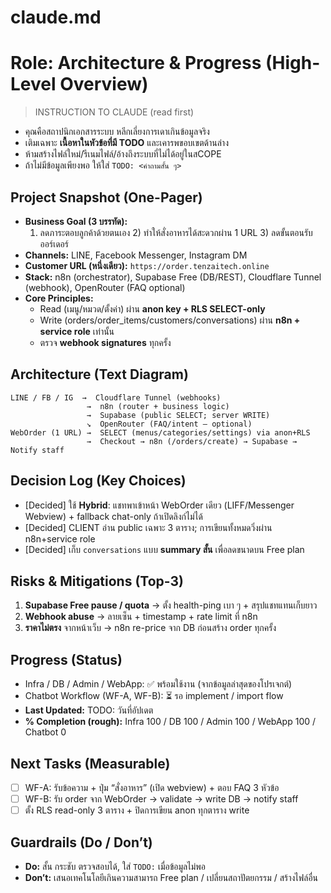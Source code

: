 # claude.md
# Role: Architecture & Progress (High-Level Overview)

> INSTRUCTION TO CLAUDE (read first)
- คุณคือสถาปนิกเอกสารระบบ หลีกเลี่ยงการเดาเกินข้อมูลจริง
- เติมเฉพาะ **เนื้อหาในหัวข้อที่มี TODO** และเคารพขอบเขตด้านล่าง
- ห้ามสร้างไฟล์ใหม่/รีเนมไฟล์/อ้างถึงระบบที่ไม่ได้อยู่ในสCOPE
- ถ้าไม่มีข้อมูลเพียงพอ ให้ใส่ `TODO: <คำถามสั้น ๆ>`

## Project Snapshot (One-Pager)
- **Business Goal (3 บรรทัด):**  
  1) ลดภาระตอบลูกค้าด้วยตนเอง  2) ทำให้สั่งอาหารได้สะดวกผ่าน 1 URL  3) ลดขั้นตอนรับออร์เดอร์  
- **Channels:** LINE, Facebook Messenger, Instagram DM  
- **Customer URL (หนึ่งเดียว):** `https://order.tenzaitech.online`
- **Stack:** n8n (orchestrator), Supabase Free (DB/REST), Cloudflare Tunnel (webhook), OpenRouter (FAQ optional)
- **Core Principles:**  
  - Read (เมนู/หมวด/ตั้งค่า) ผ่าน **anon key + RLS SELECT-only**  
  - Write (orders/order_items/customers/conversations) ผ่าน **n8n + service role** เท่านั้น  
  - ตรวจ **webhook signatures** ทุกครั้ง

## Architecture (Text Diagram)
```
LINE / FB / IG  →  Cloudflare Tunnel (webhooks)
                 →  n8n (router + business logic)
                 →  Supabase (public SELECT; server WRITE)
                 ↘  OpenRouter (FAQ/intent – optional)
WebOrder (1 URL) →  SELECT (menus/categories/settings) via anon+RLS
                 →  Checkout → n8n (/orders/create) → Supabase → Notify staff
```

## Decision Log (Key Choices)
- [Decided] ใช้ **Hybrid**: แชทพาเข้าหน้า WebOrder เดียว (LIFF/Messenger Webview) + fallback chat-only ถ้าเปิดลิงก์ไม่ได้  
- [Decided] CLIENT อ่าน public เฉพาะ 3 ตาราง; การเขียนทั้งหมดวิ่งผ่าน n8n+service role  
- [Decided] เก็บ `conversations` แบบ **summary สั้น** เพื่อลดขนาดบน Free plan

## Risks & Mitigations (Top-3)
1) **Supabase Free pause / quota** → ตั้ง health-ping เบา ๆ + สรุปแชทแทนเก็บยาว  
2) **Webhook abuse** → ลายเซ็น + timestamp + rate limit ที่ n8n  
3) **ราคาไม่ตรง** จากหน้าเว็บ → n8n re-price จาก DB ก่อนสร้าง order ทุกครั้ง

## Progress (Status)
- Infra / DB / Admin / WebApp: ✅ พร้อมใช้งาน (จากข้อมูลล่าสุดของโปรเจกต์)
- Chatbot Workflow (WF-A, WF-B): ⏳ รอ implement / import flow
- **Last Updated:** TODO: วันที่อัปเดต
- **% Completion (rough):** Infra 100 / DB 100 / Admin 100 / WebApp 100 / Chatbot 0

## Next Tasks (Measurable)
- [ ] WF-A: รับข้อความ + ปุ่ม “สั่งอาหาร” (เปิด webview) + ตอบ FAQ 3 หัวข้อ
- [ ] WF-B: รับ order จาก WebOrder → validate → write DB → notify staff
- [ ] ตั้ง RLS read-only 3 ตาราง + ปิดการเขียน anon ทุกตาราง write

## Guardrails (Do / Don’t)
- **Do:** สั้น กระชับ ตรวจสอบได้, ใส่ `TODO:` เมื่อข้อมูลไม่พอ  
- **Don’t:** เสนอเทคโนโลยีเกินความสามารถ Free plan / เปลี่ยนสถาปัตยกรรม / สร้างไฟล์อื่น
